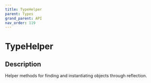 ```yaml
---
title: TypeHelper
parent: Types
grand_parent: API
nav_order: 119
---
```


# TypeHelper

## Description

Helper methods for finding and instantiating objects through reflection.
